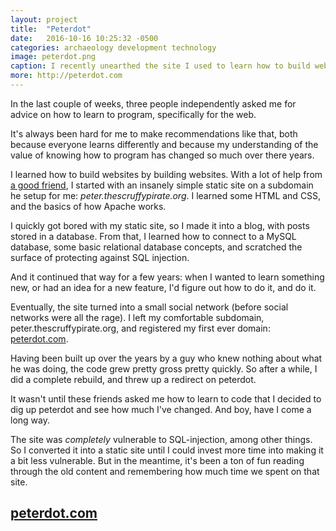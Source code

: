 ```yaml
---
layout: project
title:  "Peterdot"
date:   2016-10-16 10:25:32 -0500
categories: archaeology development technology
image: peterdot.png
caption: I recently unearthed the site I used to learn how to build websites. And it's fascinating.
more: http://peterdot.com
---
```


In the last couple of weeks, three people independently asked me for advice on how to learn to program, specifically for the web.

It's always been hard for me to make recommendations like that, both because everyone learns differently and because my understanding of the value of knowing how to program has changed so much over there years.

I learned how to build websites by building websites. With a lot of help from [a good friend](http://bentomas.com), I started with an insanely simple static site on a subdomain he setup for me: *peter.thescruffypirate.org*. I learned some HTML and CSS, and the basics of how Apache works.

I quickly got bored with my static site, so I made it into a blog, with posts stored in a database. From that, I learned how to connect to a MySQL database, some basic relational database concepts, and scratched the surface of protecting against SQL injection.

And it continued that way for a few years: when I wanted to learn something new, or had an idea for a new feature, I'd figure out how to do it, and do it.

Eventually, the site turned into a small social network (before social networks were all the rage). I left my comfortable subdomain, peter.thescruffypirate.org, and registered my first ever domain: [peterdot.com](http://peterdot.com).

Having been built up over the years by a guy who knew nothing about what he was doing, the code grew pretty gross pretty quickly. So after a while, I did a complete rebuild, and threw up a redirect on peterdot.

It wasn't until these friends asked me how to learn to code that I decided to dig up peterdot and see how much I've changed. And boy, have I come a long way.

The site was _completely_ vulnerable to SQL-injection, among other things. So I converted it into a static site until I could invest more time into making it a bit less vulnerable. But in the meantime, it's been a ton of fun reading through the old content and remembering how much time we spent on that site.

## [peterdot.com](http://peterdot.com)

